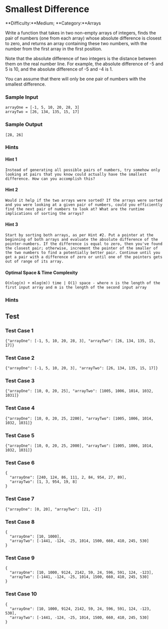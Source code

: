 # Smallest Difference

**Difficulty:**Medium; **Category:**Arrays

Write a function that takes in two non-empty arrays of integers, finds the
pair of numbers (one from each array) whose absolute difference is closest to
zero, and returns an array containing these two numbers, with the number from
the first array in the first position.

Note that the absolute difference of two integers is the distance between
them on the real number line. For example, the absolute difference of -5 and 5
is 10, and the absolute difference of -5 and -4 is 1.

You can assume that there will only be one pair of numbers with the smallest
difference.

### Sample Input

```
arrayOne = [-1, 5, 10, 20, 28, 3]
arrayTwo = [26, 134, 135, 15, 17]
```

### Sample Output

```
[28, 26]
```

### Hints


#### Hint 1

```
Instead of generating all possible pairs of numbers, try somehow only looking at pairs that you know could actually have the smallest difference. How can you accomplish this?
```

#### Hint 2

```
Would it help if the two arrays were sorted? If the arrays were sorted and you were looking at a given pair of numbers, could you efficiently find the next pair of numbers to look at? What are the runtime implications of sorting the arrays?
```

#### Hint 3

```
Start by sorting both arrays, as per Hint #2. Put a pointer at the beginning of both arrays and evaluate the absolute difference of the pointer-numbers. If the difference is equal to zero, then you've found the closest pair; otherwise, increment the pointer of the smaller of the two numbers to find a potentially better pair. Continue until you get a pair with a difference of zero or until one of the pointers gets out of range of its array.
```

#### Optimal Space & Time Complexity

```
O(nlog(n) + mlog(m)) time | O(1) space - where n is the length of the first input array and m is the length of the second input array
```

### Hints


## Test


### Test Case 1

```
{"arrayOne": [-1, 5, 10, 20, 28, 3], "arrayTwo": [26, 134, 135, 15, 17]}
```

### Test Case 2

```
{"arrayOne": [-1, 5, 10, 20, 3], "arrayTwo": [26, 134, 135, 15, 17]}
```

### Test Case 3

```
{"arrayOne": [10, 0, 20, 25], "arrayTwo": [1005, 1006, 1014, 1032, 1031]}
```

### Test Case 4

```
{"arrayOne": [10, 0, 20, 25, 2200], "arrayTwo": [1005, 1006, 1014, 1032, 1031]}
```

### Test Case 5

```
{"arrayOne": [10, 0, 20, 25, 2000], "arrayTwo": [1005, 1006, 1014, 1032, 1031]}
```

### Test Case 6

```
{
  "arrayOne": [240, 124, 86, 111, 2, 84, 954, 27, 89],
  "arrayTwo": [1, 3, 954, 19, 8]
}
```

### Test Case 7

```
{"arrayOne": [0, 20], "arrayTwo": [21, -2]}
```

### Test Case 8

```
{
  "arrayOne": [10, 1000],
  "arrayTwo": [-1441, -124, -25, 1014, 1500, 660, 410, 245, 530]
}
```

### Test Case 9

```
{
  "arrayOne": [10, 1000, 9124, 2142, 59, 24, 596, 591, 124, -123],
  "arrayTwo": [-1441, -124, -25, 1014, 1500, 660, 410, 245, 530]
}
```

### Test Case 10

```
{
  "arrayOne": [10, 1000, 9124, 2142, 59, 24, 596, 591, 124, -123, 530],
  "arrayTwo": [-1441, -124, -25, 1014, 1500, 660, 410, 245, 530]
}
```
